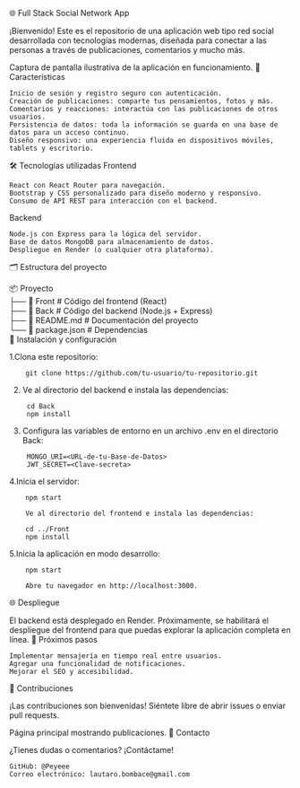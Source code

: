 🌐 Full Stack Social Network App

¡Bienvenido! Este es el repositorio de una aplicación web tipo red social desarrollada con tecnologías modernas, diseñada para conectar a las personas a través de publicaciones, comentarios y mucho más.


Captura de pantalla ilustrativa de la aplicación en funcionamiento.
🚀 Características

    Inicio de sesión y registro seguro con autenticación.
    Creación de publicaciones: comparte tus pensamientos, fotos y más.
    Comentarios y reacciones: interactúa con las publicaciones de otros usuarios.
    Persistencia de datos: toda la información se guarda en una base de datos para un acceso continuo.
    Diseño responsivo: una experiencia fluida en dispositivos móviles, tablets y escritorio.

🛠️ Tecnologías utilizadas
Frontend

    React con React Router para navegación.
    Bootstrap y CSS personalizado para diseño moderno y responsivo.
    Consumo de API REST para interacción con el backend.

Backend

    Node.js con Express para la lógica del servidor.
    Base de datos MongoDB para almacenamiento de datos.
    Despliegue en Render (o cualquier otra plataforma).

🗂️ Estructura del proyecto

📦 Proyecto  
├── 📁 Front         # Código del frontend (React)  
├── 📁 Back          # Código del backend (Node.js + Express)  
├── 📄 README.md     # Documentación del proyecto  
└── 📄 package.json  # Dependencias  
🌟 Instalación y configuración

1.Clona este repositorio:

        git clone https://github.com/tu-usuario/tu-repositorio.git  

2. Ve al directorio del backend e instala las dependencias:

        cd Back  
        npm install  
    
3. Configura las variables de entorno en un archivo .env en el directorio Back:

        MONGO_URI=<URL-de-tu-Base-de-Datos>  
        JWT_SECRET=<Clave-secreta>  

4.Inicia el servidor:

        npm start  

        Ve al directorio del frontend e instala las dependencias:

        cd ../Front  
        npm install  

5.Inicia la aplicación en modo desarrollo:

        npm start  

        Abre tu navegador en http://localhost:3000.

🌐 Despliegue

El backend está desplegado en Render.
Próximamente, se habilitará el despliegue del frontend para que puedas explorar la aplicación completa en línea.
📌 Próximos pasos

    Implementar mensajería en tiempo real entre usuarios.
    Agregar una funcionalidad de notificaciones.
    Mejorar el SEO y accesibilidad.

🤝 Contribuciones

¡Las contribuciones son bienvenidas! Siéntete libre de abrir issues o enviar pull requests.





Página principal mostrando publicaciones.
📧 Contacto

¿Tienes dudas o comentarios? ¡Contáctame!

    GitHub: @Peyeee
    Correo electrónico: lautaro.bombace@gmail.com
    

